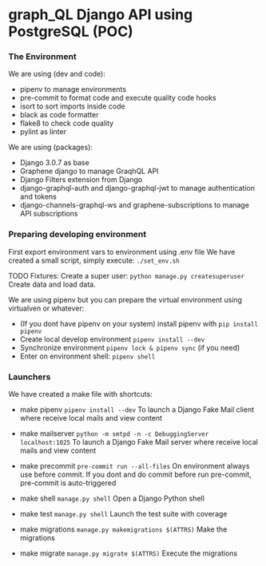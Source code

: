 # graph_QL Django API using PostgreSQL (POC)


### The Environment

We are using (dev and code):
- pipenv to manage environments
- pre-commit to format code and execute quality code hooks
- isort to sort imports inside code
- black as code formatter
- flake8 to check code quality
- pylint as linter

We are using (packages):
- Django 3.0.7 as base
- Graphene django to manage GraqhQL API
- Django Filters extension from Django
- django-graphql-auth and django-graphql-jwt to manage authentication and tokens
- django-channels-graphql-ws and graphene-subscriptions to manage API subscriptions


### Preparing developing environment

First export environment vars to environment using .env file
We have created a small script, simply execute: `./set_env.sh`

TODO Fixtures:
Create a super user: `python manage.py createsuperuser`
Create data and load data.

We are using pipenv but you can prepare the virtual environment using virtualven or whatever:

- (If you dont have pipenv on your system) install pipenv with `pip install pipenv`
- Create local develop environment `pipenv install --dev`
- Synchronize environment `pipenv lock & pipenv sync` (if you need)
- Enter on environment shell: `pipenv shell`


### Launchers

We have created a make file with shortcuts:

- make pipenv `pipenv install --dev`
To launch a Django Fake Mail client where receive local mails and view content

- make mailserver `python -m smtpd -n -c DebuggingServer localhost:1025`
To launch a Django Fake Mail server where receive local mails and view content

- make precommit `pre-commit run --all-files`
On environment always use before commit. If you dont and do commit before run pre-commit, pre-commit is auto-triggered

- make shell `manage.py shell`
Open a Django Python shell

- make test `manage.py shell`
Launch the test suite with coverage

- make migrations `manage.py makemigrations $(ATTRS)`
Make the migrations

- make migrate `manage.py migrate $(ATTRS)`
Execute the migrations
